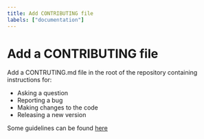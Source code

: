 ```yaml
---
title: Add CONTRIBUTING file
labels: ["documentation"]
---
```


# Add a CONTRIBUTING file

Add a CONTRUTING.md file in the root of the repository containing instructions for:

- Asking a question
- Reporting a bug
- Making changes to the code
- Releasing a new version

Some guidelines can be found [here](https://docs.github.com/en/communities/setting-up-your-project-for-healthy-contributions/setting-guidelines-for-repository-contributors)